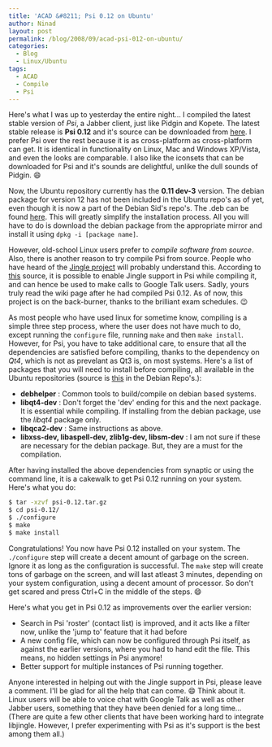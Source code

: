 ```yaml
---
title: 'ACAD &#8211; Psi 0.12 on Ubuntu'
author: Ninad
layout: post
permalink: /blog/2008/09/acad-psi-012-on-ubuntu/
categories:
  - Blog
  - Linux/Ubuntu
tags:
  - ACAD
  - Compile
  - Psi
---
```

Here's what I was up to yesterday the entire night&#8230; I compiled the latest stable version of *Psi*, a Jabber client, just like Pidgin and Kopete. The latest stable release is **Psi 0.12** and it's source can be downloaded from [here][1]. I prefer Psi over the rest because it is as cross-platform as cross-platform can get. It is identical in functionality on Linux, Mac and Windows XP/Vista, and even the looks are comparable. I also like the iconsets that can be downloaded for Psi and it's sounds are delightful, unlike the dull sounds of Pidgin. :smile:

Now, the Ubuntu repository currently has the **0.11 dev-3** version. The debian package for version 12 has not been included in the Ubuntu repo's as of yet, even though it is now a part of the Debian Sid's repo's. The .deb can be found [here][2]. This will greatly simplify the installation process. All you will have to do is download the debian package from the appropriate mirror and install it using `dpkg -i [package name]`.

However, old-school Linux users prefer to *compile software from source*. Also, there is another reason to try compile Psi from source. People who have heard of the [Jingle project][3] will probably understand this. According to [this][4] source, it is possible to enable Jingle support in Psi while compiling it, and can hence be used to make calls to Google Talk users. Sadly, yours truly read the wiki page after he had compiled Psi 0.12. As of now, this project is on the back-burner, thanks to the brilliant exam schedules. :wink:

As most people who have used linux for sometime know, compiling is a simple three step process, where the user does not have much to do, except running the `configure` file, running `make` and then `make install`. However, for Psi, you have to take additional care, to ensure that all the dependencies are satisfied before compiling, thanks to the dependency on *Qt4*, which is not as prevelant as Qt3 is, on most systems. Here's a list of packages that you will need to install before compiling, all available in the Ubuntu repositories (source is [this][5] in the Debian Repo's.):

  * **debhelper** : Common tools to build/compile on debian based systems.
  * **libqt4-dev** : Don't forget the 'dev' ending for this and the next package. It is essential while compiling. If installing from the debian package, use the *libqt4* package only.
  * **libqca2-dev** : Same instructions as above.
  * **libxss-dev, libaspell-dev, zlib1g-dev, libsm-dev** : I am not sure if these are necessary for the debian package. But, they are a must for the compilation.

After having installed the above dependencies from synaptic or using the command line, it is a cakewalk to get Psi 0.12 running on your system. Here's what you do:

```bash
$ tar -xzvf psi-0.12.tar.gz
$ cd psi-0.12/
$ ./configure
$ make
$ make install
```

Congratulations! You now have Psi 0.12 installed on your system. The `./configure` step will create a decent amount of garbage on the screen. Ignore it as long as the configuration is successful. The `make` step will create tons of garbage on the screen, and will last atleast 3 minutes, depending on your system configuration, using a decent amount of processor. So don't get scared and press Ctrl+C in the middle of the steps. :smile:

Here's what you get in Psi 0.12 as improvements over the earlier version:

  * Search in Psi 'roster' (contact list) is improved, and it acts like a filter now, unlike the 'jump to' feature that it had before
  * A new config file, which can now be configured through Psi itself, as against the earlier versions, where you had to hand edit the file. This means, no hidden settings in Psi anymore!
  * Better support for multiple instances of Psi running together.

Anyone interested in helping out with the Jingle support in Psi, please leave a comment. I'll be glad for all the help that can come. :smile: Think about it. Linux users will be able to voice chat with Google Talk as well as other Jabber users, something that they have been denied for a long time&#8230; (There are quite a few other clients that have been working hard to integrate libjingle. However, I prefer experimenting with Psi as it's support is the best among them all.)

 [1]: http://psi-im.org/download/ "Psi Downloads"
 [2]: http://packages.debian.org/sid/i386/psi/download "Psi in Debian Sid"
 [3]: http://en.wikipedia.org/wiki/Libjingle "Jingle on Wiki"
 [4]: http://psi-im.org/wiki/Jingle_branch "Psi Wiki on LibJingle"
 [5]: http://packages.debian.org/source/unstable/psi
